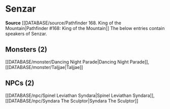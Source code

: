 ﻿---
id: '92'
name: Senzar
rarity: Rare
source: '[[DATABASE/source/Pathfinder 168. King of the Mountain|Pathfinder #168: King
  of the Mountain]]'
trait:
- '[[DATABASE/trait/Rare|Rare]]'
type: Language

---
# Senzar

**Source** [[DATABASE/source/Pathfinder 168. King of the Mountain|Pathfinder #168: King of the Mountain]]
The below entries contain speakers of Senzar.

## Monsters (2)

[[DATABASE/monster/Dancing Night Parade|Dancing Night Parade]], [[DATABASE/monster/Taljjae|Taljjae]]

## NPCs (2)

[[DATABASE/npc/Spinel Leviathan Syndara|Spinel Leviathan Syndara]], [[DATABASE/npc/Syndara The Sculptor|Syndara The Sculptor]]